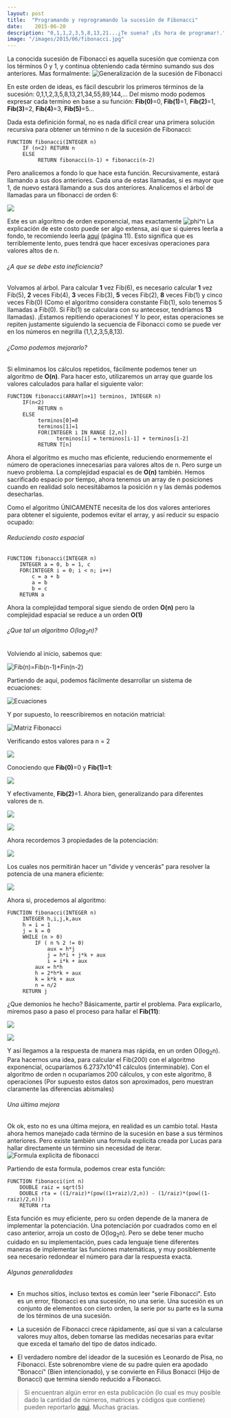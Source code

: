```yaml
---
layout: post
title:  "Programando y reprogramando la sucesión de Fibonacci"
date:    2015-06-20
description: "0,1,1,2,3,5,8,13,21...¿Te suena? ¡Es hora de programar!."
image: "/images/2015/06/fibonacci.jpg"
---
```


La conocida sucesión de Fibonacci es aquella sucesión que comienza con los términos 0 y 1, y continua obteniendo cada término sumando sus dos anteriores. Mas formalmente:
![Generalización de la sucesión de Fibonacci](/images/2015/06/generalizacion-fibonacci-1.png)

En este orden de ideas, es fácil descubrir los primeros términos de la sucesión: 0,1,1,2,3,5,8,13,21,34,55,89,144,... Del mismo modo podemos expresar cada termino en base a su función: **Fib(0)**=0, **Fib(1)**=1, **Fib(2)**=1, **Fib(3)**=2, **Fib(4)**=3, **Fib(5)**=5...

Dada esta definición formal, no es nada difícil crear una primera solución recursiva para obtener un término n de la sucesión de Fibonacci:
```
FUNCTION fibonacci(INTEGER n)
     IF (n<2) RETURN n
     ELSE
          RETURN fibonacci(n-1) + fibonacci(n-2)
```

Pero analicemos a fondo lo que hace esta función. Recursivamente, estará llamando a sus dos anteriores. Cada una de estas llamadas, si es mayor que 1, de nuevo estará llamando a sus dos anteriores. Analicemos el árbol de llamadas para un fibonacci de orden 6:

<span class="image center">
    <img src="/images/2015/06/arbol-fibonacci.png">
</span>

Este es un algoritmo de orden exponencial, mas exactamente ![phi^n](/images/2015/06/orden-fibonacci.png) La explicación de este costo puede ser algo extensa, así que si quieres leerla a fondo, te recomiendo leerla <a href="http://www.lcc.uma.es/~av/Libro/CAP1.pdf" target="_blank">aquí</a> (página 11). Esto significa que es terriblemente lento, pues tendrá que hacer excesivas operaciones para valores altos de n. 

###### ¿A que se debe esta ineficiencia?


Volvamos al árbol. Para calcular **1** vez Fib(6), es necesario calcular **1** vez Fib(5), **2** veces Fib(4), **3** veces Fib(3), **5** veces Fib(2), **8** veces Fib(1) y cinco veces Fib(0) (Como el algoritmo considera constante Fib(1), solo tenemos 5 llamadas a Fib(0). Si Fib(1) se calculara con su antecesor, tendríamos **13** llamadas). ¡Estamos repitiendo operaciones! Y lo peor, estas operaciones se repiten justamente siguiendo la secuencia de Fibonacci como se puede ver en los números en negrilla (1,1,2,3,5,8,13). 

###### ¿Como podemos mejorarlo?
Si eliminamos los cálculos repetidos, fácilmente podemos tener un algoritmo de **O(n)**. Para hacer esto, utilizaremos un array que guarde los valores calculados para hallar el siguiente valor:

```
FUNCTION fibonacci(ARRAY[n+1] terminos, INTEGER n)
     IF(n<2)
          RETURN n
     ELSE
          terminos[0]=0
          terminos[1]=1 
          FOR(INTEGER i IN RANGE [2,n])
                terminos[i] = terminos[i-1] + terminos[i-2]
          RETURN T[n]
```

Ahora el algoritmo es mucho mas eficiente, reduciendo enormemente el número de operaciones innecesarias para valores altos de n. Pero surge un nuevo problema. La complejidad espacial es de **O(n)** también. Hemos sacrificado espacio por tiempo, ahora tenemos un array de n posiciones cuando en realidad solo necesitábamos la posición n y las demás podemos desecharlas. 

Como el algoritmo ÚNICAMENTE necesita de los dos valores anteriores para obtener el siguiente, podemos evitar el array, y así reducir su espacio ocupado:


###### Reduciendo costo espacial
```
FUNCTION fibonacci(INTEGER n)
    INTEGER a = 0, b = 1, c
    FOR(INTEGER i = 0; i < n; i++)
        c = a + b
        a = b
        b = c    
    RETURN a
```

Ahora la complejidad temporal sigue siendo de orden **O(n)** pero la complejidad espacial se reduce a un orden **O(1)**

###### ¿Que tal un algoritmo O(log<sub>2</sub>n)?
Volviendo al inicio, sabemos que:

![Fib(n)=Fib(n-1)+Fin(n-2)](/images/2015/06/fibonacci-formula-gen.png)

Partiendo de aquí, podemos fácilmente desarrollar un sistema de ecuaciones:

![Ecuaciones](/images/2015/06/matriz1.png)

Y por supuesto, lo reescribiremos en notación matricial:

![Matriz Fibonacci](/images/2015/06/matriz2.png)

Verificando estos valores para n = 2

![](/images/2015/06/matriz-fibonacci-n-1.png)

Conociendo que **Fib(0)**=0 y **Fib(1)=1**:

![](/images/2015/06/matriz-1-1.png)

Y efectivamente, **Fib(2)**=1. Ahora bien, generalizando para diferentes valores de n.

![](/images/2015/06/ec4.png)

![](/images/2015/06/ec5.png)

Ahora recordemos 3 propiedades de la potenciación:

![](/images/2015/06/leyes-1.png)

Los cuales nos permitirán hacer un "divide y vencerás" para resolver la potencia de una manera eficiente:

![](/images/2015/06/potencias.png)

Ahora si, procedemos al algoritmo:
```
FUNCTION fibonacci(INTEGER n)
     INTEGER h,i,j,k,aux
     h = i = 1
     j = k = 0
     WHILE (n > 0)
         IF ( n % 2 != 0)
             aux = h*j
             j = h*i + j*k + aux
             i = i*k + aux
         aux = h*h
         h = 2*h*k + aux
         k = k*k + aux
         n = n/2
     RETURN j
```
¿Que demonios he hecho? Básicamente, partir el problema. Para explicarlo, miremos paso a paso el proceso para hallar el **Fib(11)**:

![](/images/2015/06/sola.png)

![](/images/2015/06/solucion2.png)

Y así llegamos a la respuesta de manera mas rápida, en un orden O(log<sub>2</sub>n). Para hacernos una idea, para calcular el Fib(200) con el algoritmo exponencial, ocuparíamos 6.2737x10^41 cálculos (interminable). Con el algoritmo de orden n ocuparíamos 200 cálculos, y con este algoritmo, 8 operaciones (Por supuesto estos datos son aproximados, pero muestran claramente las diferencias abismales)  
###### Una última mejora

Ok ok, esto no es una última mejora, en realidad es un cambio total. Hasta ahora hemos manejado cada término de la sucesión en base a sus términos anteriores. Pero existe también una formula explicita creada por Lucas para hallar directamente un término sin necesidad de iterar.
![Formula explicita de fibonacci](/images/2015/06/formula-explicita-fibonacci.png)

Partiendo de esta formula, podemos crear esta función:

```
FUNCTION fibonacci(int n)
    DOUBLE raiz = sqrt(5)
    DOUBLE rta = ((1/raiz)*(pow((1+raiz)/2,n)) - (1/raiz)*(pow((1-raiz)/2,n)))
    RETURN rta
```


Esta función es muy eficiente, pero su orden depende de la manera de implementar la potenciación. Una potenciación por cuadrados como en el caso anterior, arroja un costo de O(log<sub>2</sub>n). Pero se debe tener mucho cuidado en su implementación, pues cada lenguaje tiene diferentes maneras de implementar las funciones matemáticas, y muy posiblemente sea necesario redondear el número para dar la respuesta exacta.


###### Algunas generalidades

* En muchos sitios, incluso textos es común leer "serie Fibonacci". Esto es un error, fibonacci es una sucesión, no una serie. Una sucesión es un conjunto de elementos con cierto orden, la serie por su parte es la suma de los términos de una sucesión.

* La sucesión de Fibonacci crece rápidamente, así que si van a calcularse valores muy altos, deben tomarse las medidas necesarias para evitar que exceda el tamaño del tipo de datos indicado.

* El verdadero nombre del ideador de la sucesión es Leonardo de Pisa, no Fibonacci. Este sobrenombre viene de su padre quien era apodado "Bonacci" (Bien intencionado), y se convierte en Filius Bonacci (Hijo de Bonacci) que termina siendo reducido a Fibonacci.

> Si encuentran algún error en esta publicación (lo cual es muy posible dado la cantidad de números, matrices y códigos que contiene) pueden reportarlo <a href="mailto:gersonlazaro@gersonlazaro.com">aqui</a>. Muchas gracias.